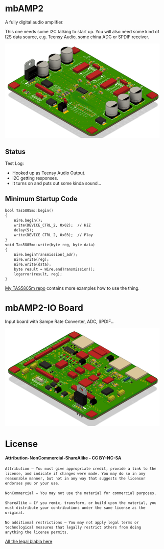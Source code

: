 # mbAMP2

A fully digital audio amplifier.

This one needs some I2C talking to start up.
You will also need some kind of I2S data source, e.g. Teensy Audio, some china ADC or SPDIF receiver.

![pcb](images/pcb2.png)

## Status

Test Log:
* Hooked up as Teensy Audio Output.
* I2C getting responses.
* It turns on and puts out some kinda sound...

## Minimum Startup Code

```
bool Tas5805m::begin()
{
    Wire.begin();
    write(DEVICE_CTRL_2, 0x02);  // HiZ
    delay(5);
    write(DEVICE_CTRL_2, 0x03);  // Play
}
void Tas5805m::write(byte reg, byte data)
{
    Wire.beginTransmission(_adr);
    Wire.write(reg);
    Wire.write(data);
    byte result = Wire.endTransmission();
    logerror(result, reg);
}
```

[My TAS5805m repo](https://github.com/mariosgit/TAS58xx) contains more examples how to use the thing.

# mbAMP2-IO Board

Input board with Sampe Rate Converter, ADC, SPDIF...

![pcb](images/pcb1.png)


# License

#### Attribution-NonCommercial-ShareAlike - CC BY-NC-SA 

```
Attribution — You must give appropriate credit, provide a link to the license, and indicate if changes were made. You may do so in any reasonable manner, but not in any way that suggests the licensor endorses you or your use.

NonCommercial — You may not use the material for commercial purposes.

ShareAlike — If you remix, transform, or build upon the material, you must distribute your contributions under the same license as the original.

No additional restrictions — You may not apply legal terms or technological measures that legally restrict others from doing anything the license permits.
```
[All the legal blabla here](https://creativecommons.org/licenses/by-nc-sa/4.0/legalcode)
